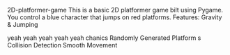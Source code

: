 
 2D-platformer-game
This is a basic 2D platformer game 
bilt using Pygame. You control a blue 
character that jumps on red platforms.
Features: Gravity &amp;
Jumping



yeah yeah yeah yeah yeah
chanics Randomly Generated Platform
s Collision Detection  Smooth Movement

 